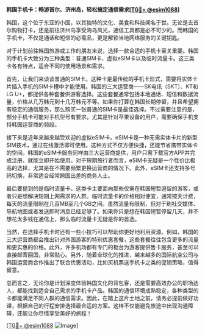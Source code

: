 **韩国手机卡：畅游首尔、济州岛，轻松搞定通信需求[[TG💪+ @esim1088](https://t.me/s/esim1088)]**

韩国，这个位于东亚的小国，以其独特的文化、美食和科技闻名于世。无论是去首尔购物打卡，还是前往济州岛享受海岛风光，通信工具都是必不可少的。而韩国的手机卡，不仅是通话和短信的必需品，更是解锁当地网络服务的关键钥匙。

对于计划前往韩国旅游或工作的朋友来说，选择一款合适的手机卡至关重要。韩国的手机卡大致分为三种类型：普通SIM卡、虚拟eSIM卡以及临时流量卡。这三类卡各有特点，适合不同的使用场景和需求。

首先，让我们来谈谈普通的SIM卡。这种卡是最传统的手机卡形式，需要将实体卡片插入手机的SIM卡槽中才能使用。韩国的三大运营商——SK电讯（SKT）、KT和LG U+，都提供各种套餐供游客选择。这些套餐通常包括本地通话、短信和数据流量，价格从几万韩元到十几万韩元不等。如果你打算在韩国长期停留，并且希望拥有稳定的通信服务，那么购买一张普通的SIM卡是最佳选择。不过需要注意的是，部分手机卡可能对手机型号有要求，尤其是针对苹果设备的用户，需要确保手机支持韩国运营商的频段。

接下来是近年来越来越受欢迎的虚拟eSIM卡。eSIM卡是一种无需实体卡片的新型SIM技术，通过在线激活即可使用。这种方式不仅方便快捷，还能节省携带实体卡的空间。韩国的eSIM卡服务同样由三大运营商提供，用户只需下载官方APP并完成注册，就能立即开始使用。对于短期旅行者而言，eSIM卡无疑是一个性价比极高的选择，尤其是在不需要频繁更换运营商的情况下。此外，eSIM卡还支持多号码切换，非常适合经常跨国出差的商务人士。

最后要提到的是临时流量卡。这类卡主要面向那些仅需在韩国短暂逗留的游客，或者只是想解决短期上网需求的人群。临时流量卡的价格相对便宜，通常按天计费，每天的流量限制在几百MB至几个GB之间。虽然流量有限制，但对于刷社交媒体、导航地图或者发送即时消息已经足够了。如果你只是想在韩国短暂停留几天，并不想花太多钱在通信上，那么临时流量卡无疑是你的首选。

当然，在选择手机卡时还有一些小技巧可以帮助你更好地利用资源。例如，韩国的三大运营商都会推出针对外国游客的特别优惠套餐，这些套餐往往包含更多的流量和更实惠的价格。此外，许多机场都有专门的柜台为游客提供售卡服务，甚至可以直接邮寄回国，非常贴心。另外，随着全球化的推进，越来越多的国际航空公司与韩国运营商合作推出了联合优惠活动，比如买机票送手机卡之类的促销策略，值得留意。

总而言之，无论你是计划深度体验韩国文化的背包客，还是需要高效办公的职场达人，都能找到适合自己需求的手机卡产品。韩国的通信环境成熟稳定，各种类型的卡都能满足不同人群的通信需求。因此，在踏上这片土地之前，请务必提前做好功课，根据自己的行程安排选择最合适的方案。这样不仅能避免旅途中出现沟通障碍，还能让你尽情享受美好的旅程！

[[TG💪+ @esim1088](https://t.me/s/esim1088) ![Image](https://i.postimg.cc/4NQfJmqS/Snipaste-2025-05-13-00-14-12.png)]